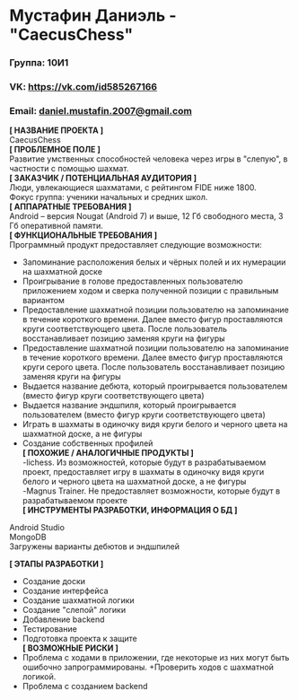 # Мустафин Даниэль - "CaecusChess"
### Группа: 10И1
### VK: https://vk.com/id585267166
### Email: daniel.mustafin.2007@gmail.com 
**[ НАЗВАНИЕ ПРОЕКТА ]** <br /> 
CaecusChess <br />
**[ ПРОБЛЕМНОЕ ПОЛЕ ]** <br />
Развитие умственных способностей человека через игры в "слепую", в частности с помощью шахмат. <br />
**[ ЗАКАЗЧИК / ПОТЕНЦИАЛЬНАЯ АУДИТОРИЯ ]** <br />
Люди, увлекающиеся шахматами, с рейтингом FIDE ниже 1800. <br />
Фокус группа: ученики начальных и средних школ. <br />
**[ АППАРАТНЫЕ ТРЕБОВАНИЯ ]** <br />
Android – версия Nougat (Android 7) и выше, 12 Гб свободного места, 3 Гб оперативной памяти. <br />
**[ ФУНКЦИОНАЛЬНЫЕ ТРЕБОВАНИЯ ]** <br />
Программный продукт предоставляет следующие возможности: <br />
* Запоминание расположения белых и чёрных полей и их нумерации на шахматной доске <br />
* Проигрывание в голове предоставленных пользователю приложением ходом и сверка полученной позиции с правильным вариантом <br />
* Предоставление шахматной позиции пользователю на запоминание в течение короткого времени. Далее вместо фигур проставляются круги соответствующего цвета. После пользователь восстанавливает позицию заменяя круги на фигуры <br />
* Предоставление шахматной позиции пользователю на запоминание в течение короткого времени. Далее вместо фигур проставляются круги серого цвета. После пользователь восстанавливает позицию заменяя круги на фигуры <br />
* Выдается название дебюта, который проигрывается пользователем (вместо фигур круги соответствующего цвета) <br />
* Выдается название эндшпиля, который проигрывается пользователем (вместо фигур круги соответствующего цвета) <br />
* Играть в шахматы в одиночку видя круги белого и черного цвета на шахматной доске, а не фигуры <br />
* Создание собственных профилей <br />
**[ ПОХОЖИЕ / АНАЛОГИЧНЫЕ ПРОДУКТЫ ]** <br />
-lichess. Из возможностей, которые будут в разрабатываемом проект, предоставляет игру в шахматы в одиночку видя круги белого и черного цвета на шахматной доске, а не фигуры <br />
-Magnus Trainer. Не предоставляет возможности, которые будут в разрабатываемом проекте <br />
**[ ИНСТРУМЕНТЫ РАЗРАБОТКИ, ИНФОРМАЦИЯ О БД ]** <br />

Android Studio<br />
MongoDB <br />
Загружены варианты дебютов и эндшпилей <br />

**[ ЭТАПЫ РАЗРАБОТКИ ]** <br />
* Создание доски <br />
* Создание интерфейса <br />
* Создание шахматной логики <br />
* Создание "слепой" логики <br />
* Добавление backend <br />
* Тестирование <br />
* Подготовка проекта к защите <br />
**[ ВОЗМОЖНЫЕ РИСКИ ]** <br />
* Проблема с ходами в приложении, где некоторые из них могут быть ошибочно запрограммированы. +Проверить ходов с шахматной логикой. <br />
* Проблема c созданием backend
